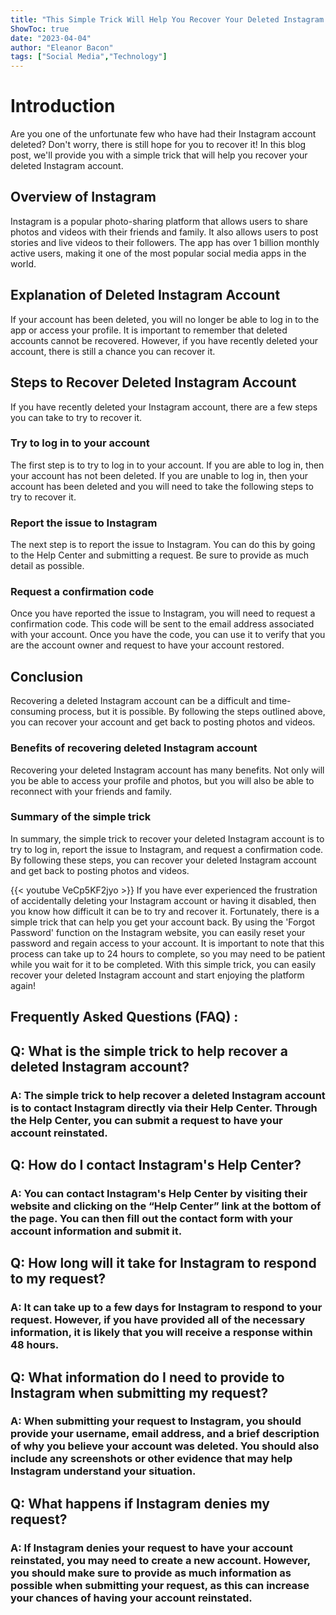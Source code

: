 ```yaml
---
title: "This Simple Trick Will Help You Recover Your Deleted Instagram Account!"
ShowToc: true 
date: "2023-04-04"
author: "Eleanor Bacon" 
tags: ["Social Media","Technology"]
---
```

# Introduction

Are you one of the unfortunate few who have had their Instagram account deleted? Don't worry, there is still hope for you to recover it! In this blog post, we'll provide you with a simple trick that will help you recover your deleted Instagram account. 

## Overview of Instagram

Instagram is a popular photo-sharing platform that allows users to share photos and videos with their friends and family. It also allows users to post stories and live videos to their followers. The app has over 1 billion monthly active users, making it one of the most popular social media apps in the world.

## Explanation of Deleted Instagram Account

If your account has been deleted, you will no longer be able to log in to the app or access your profile. It is important to remember that deleted accounts cannot be recovered. However, if you have recently deleted your account, there is still a chance you can recover it.

## Steps to Recover Deleted Instagram Account

If you have recently deleted your Instagram account, there are a few steps you can take to try to recover it. 

### Try to log in to your account

The first step is to try to log in to your account. If you are able to log in, then your account has not been deleted. If you are unable to log in, then your account has been deleted and you will need to take the following steps to try to recover it. 

### Report the issue to Instagram

The next step is to report the issue to Instagram. You can do this by going to the Help Center and submitting a request. Be sure to provide as much detail as possible.

### Request a confirmation code

Once you have reported the issue to Instagram, you will need to request a confirmation code. This code will be sent to the email address associated with your account. Once you have the code, you can use it to verify that you are the account owner and request to have your account restored.

## Conclusion

Recovering a deleted Instagram account can be a difficult and time-consuming process, but it is possible. By following the steps outlined above, you can recover your account and get back to posting photos and videos. 

### Benefits of recovering deleted Instagram account

Recovering your deleted Instagram account has many benefits. Not only will you be able to access your profile and photos, but you will also be able to reconnect with your friends and family. 

### Summary of the simple trick

In summary, the simple trick to recover your deleted Instagram account is to try to log in, report the issue to Instagram, and request a confirmation code. By following these steps, you can recover your deleted Instagram account and get back to posting photos and videos.

{{< youtube VeCp5KF2jyo >}} 
If you have ever experienced the frustration of accidentally deleting your Instagram account or having it disabled, then you know how difficult it can be to try and recover it. Fortunately, there is a simple trick that can help you get your account back. By using the 'Forgot Password' function on the Instagram website, you can easily reset your password and regain access to your account. It is important to note that this process can take up to 24 hours to complete, so you may need to be patient while you wait for it to be completed. With this simple trick, you can easily recover your deleted Instagram account and start enjoying the platform again!

## Frequently Asked Questions (FAQ) :
<h2>Q: What is the simple trick to help recover a deleted Instagram account?</h2>

<h3>A: The simple trick to help recover a deleted Instagram account is to contact Instagram directly via their Help Center. Through the Help Center, you can submit a request to have your account reinstated.</h3>

<h2>Q: How do I contact Instagram's Help Center?</h2>

<h3>A: You can contact Instagram's Help Center by visiting their website and clicking on the “Help Center” link at the bottom of the page. You can then fill out the contact form with your account information and submit it.</h3>

<h2>Q: How long will it take for Instagram to respond to my request?</h2>

<h3>A: It can take up to a few days for Instagram to respond to your request. However, if you have provided all of the necessary information, it is likely that you will receive a response within 48 hours.</h3>

<h2>Q: What information do I need to provide to Instagram when submitting my request?</h2>

<h3>A: When submitting your request to Instagram, you should provide your username, email address, and a brief description of why you believe your account was deleted. You should also include any screenshots or other evidence that may help Instagram understand your situation.</h3>

<h2>Q: What happens if Instagram denies my request?</h2>

<h3>A: If Instagram denies your request to have your account reinstated, you may need to create a new account. However, you should make sure to provide as much information as possible when submitting your request, as this can increase your chances of having your account reinstated.</h3>




